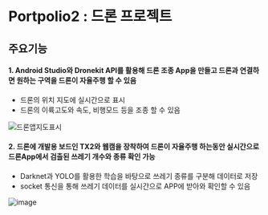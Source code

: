 # Portpolio2 : 드론 프로젝트

## 주요기능
#### 1. Android Studio와 Dronekit API를 활용해 드론 조종 App을 만들고 드론과 연결하면 원하는 구역을 드론이 자율주행 할 수 있음
- 드론의 위치 지도에 실시간으로 표시
- 드론의 이륙고도와 속도, 비행모드 등을 조종 할 수 있음

![드론앱지도표시](https://user-images.githubusercontent.com/49406539/177550508-4d76f5f0-7113-409a-a3a6-798485b7421b.jpg)





#### 2. 드론에 개발용 보드인 TX2와 웹캠을 장착하여 드론이 자율주행 하는동안 실시간으로 드론App에서 검출된 쓰레기 개수와 종류 확인 가능
- Darknet과 YOLO를 활용한 학습을 바탕으로 쓰레기 종류를 구분해 데이터로 저장
- socket 통신을 통해 쓰레기 데이터를 실시간으로 APP에 받아와 확인할 수 있음

![image](https://user-images.githubusercontent.com/49406539/177550767-db337adf-21b7-41be-a0b8-3f77cdb5822e.png)

